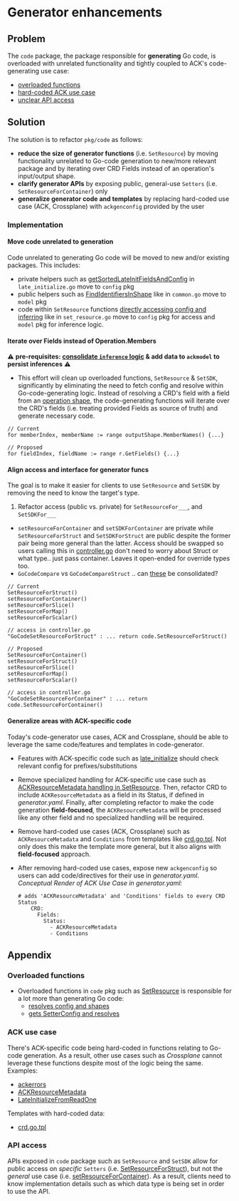 # Generator enhancements

## Problem
The `code` package, the package responsible for **generating** Go code, is overloaded with unrelated functionality and tightly coupled to ACK's code-generating use case:
  * [overloaded functions](#overloaded-functions)
  * [hard-coded ACK use case](#ACK-use-case)
  * [unclear API access](#API-access)


## Solution
The solution is to refactor `pkg/code` as follows:
* **reduce the size of generator functions** (i.e. `SetResource`) by moving functionality unrelated to Go-code generation to new/more relevant package and by iterating over CRD Fields instead of an operation's input/output shape.
* **clarify generator APIs** by exposing public, general-use `Setters` (i.e. `SetResourceForContainer`) only
* **generalize generator code and templates** by replacing hard-coded use case (ACK, Crossplane) with `ackgenconfig` provided by the user

### Implementation

#### Move code unrelated to generation
Code unrelated to generating Go code will be moved to new and/or existing packages. This includes:
* private helpers such as [getSortedLateInitFieldsAndConfig](https://github.com/aws-controllers-k8s/code-generator/blob/d9d3390a4d5d39ccd4cab4fbdb5cef356211b01a/pkg/generate/code/late_initialize.go#L55) in `late_initialize.go` move to `config` pkg
* public helpers such as [FindIdentifiersInShape](https://github.com/aws-controllers-k8s/code-generator/blob/d9d3390a4d5d39ccd4cab4fbdb5cef356211b01a/pkg/generate/code/common.go#L33) like in `common.go` move to `model` pkg
* code within `SetResource` functions [directly accessing config and inferring](https://github.com/aws-controllers-k8s/code-generator/blob/d9d3390a4d5d39ccd4cab4fbdb5cef356211b01a/pkg/generate/code/set_resource.go#L213-L253) like in `set_resource.go` move to `config` pkg for access and `model` pkg for inference logic.


#### Iterate over Fields instead of Operation.Members
:warning: **pre-requisites: [consolidate `inference` logic](./inference.md) & add data to `ackmodel` to persist inferences** :warning:
* This effort will clean up overloaded functions, `SetResource` & `SetSDK`, significantly by eliminating the need to fetch config and resolve within Go-code-generating logic. Instead of resolving a CRD's field with a field from an [operation shape](https://github.com/aws-controllers-k8s/code-generator/blob/b24c062600f1ae90d62e760c23e69651ac167a24/pkg/generate/code/set_resource.go#L142), the code-generating functions will iterate over the CRD's fields (i.e. treating provided Fields as source of truth) and generate necessary code.
```
// Current
for memberIndex, memberName := range outputShape.MemberNames() {...}

// Proposed
for fieldIndex, fieldName := range r.GetFields() {...}

```


#### Align access and interface for generator funcs
The goal is to make it easier for clients to use `SetResource` and `SetSDK` by removing the need to know the target's type.

1. Refactor access (public vs. private) for `SetResourceFor___`, and `SetSDKFor___`
  * `setResourceForContainer` and `setSDKForContainer` are private while `SetResourceForStruct` and `SetSDKForStruct` are public despite the former pair being more general than the latter. Access should be swapped so users calling this in [controller.go](https://github.com/aws-controllers-k8s/code-generator/blob/25c43e827527b43c652b6e1995265c8d6027567f/pkg/generate/ack/controller.go#L102) don't need to worry about Struct or what type.. just pass container. Leaves it open-ended for override types too.
  * `GoCodeCompare` vs `GoCodeCompareStruct` .. can [these](https://github.com/aws-controllers-k8s/code-generator/blob/25c43e827527b43c652b6e1995265c8d6027567f/pkg/generate/ack/controller.go#L119-L122) be consolidated?

```
// Current
SetResourceForStruct()
setResourceForContainer()
setResourceForSlice()
setResourceForMap()
setResourceForScalar()

// access in controller.go
"GoCodeSetResourceForStruct" : ... return code.SetResourceForStruct()

// Proposed
SetResourceForContainer()
setResourceForStruct()
setResourceForSlice()
setResourceForMap()
setResourceForScalar()

// access in controller.go
"GoCodeSetResourceForContainer" : ... return code.SetResourceForContainer()

```

#### Generalize areas with ACK-specific code
Today's code-generator use cases, ACK and Crossplane, should be able to leverage the same code/features and templates in code-generator.
* Features with ACK-specific code such as [late_initialize](https://github.com/aws-controllers-k8s/code-generator/blob/d9d3390a4d5d39ccd4cab4fbdb5cef356211b01a/pkg/generate/code/late_initialize.go#L175) should check relevant config for prefixes/substitutions
* Remove specialized handling for ACK-specific use case such as [ACKResourceMetadata handling in SetResource](https://github.com/aws-controllers-k8s/code-generator/blob/d9d3390a4d5d39ccd4cab4fbdb5cef356211b01a/pkg/generate/code/set_resource.go#L147-L182). Then, refactor CRD to include `ACKResourceMetadata` as a field in its Status, if defined in *generator.yaml*. Finally, after completing refactor to make the code generation **field-focused**, the `ACKResourceMetadata` will be processed like any other field and no specialized handling will be required.
* Remove hard-coded use cases (ACK, Crossplane) such as `ACKResourceMetadata` and `Conditions` from templates like [crd.go.tpl](https://github.com/aws-controllers-k8s/code-generator/blob/d9d3390a4d5d39ccd4cab4fbdb5cef356211b01a/templates/apis/crd.go.tpl#L30-L46). Not only does this make the template more general, but it also aligns with **field-focused** approach.
* After removing hard-coded use cases, expose new `ackgenconfig` so users can add code/directives for their use in *generator.yaml*. *Conceptual Render of ACK Use Case in generator.yaml:*
  
  ```
  # adds 'ACKResourceMetadata' and 'Conditions' fields to every CRD Status
      CRD:
        Fields:
          Status:
            - ACKResourceMetadata
            - Conditions

  ```



## Appendix

### Overloaded functions
* Overloaded functions in `code` pkg such as [SetResource](https://github.com/aws-controllers-k8s/code-generator/blob/82c294c2e8fc6ba23baa0034520e84351bb7a32f/pkg/generate/code/set_resource.go#L75) is responsible for a lot more than generating Go code:
  * [resolves config and shapes](https://github.com/aws-controllers-k8s/code-generator/blob/82c294c2e8fc6ba23baa0034520e84351bb7a32f/pkg/generate/code/set_resource.go#L120-L135)
  * [gets SetterConfig and resolves](https://github.com/aws-controllers-k8s/code-generator/blob/82c294c2e8fc6ba23baa0034520e84351bb7a32f/pkg/generate/code/set_resource.go#L213-L253)


### ACK use case
There's ACK-specific code being hard-coded in functions relating to Go-code generation. As a result, other use cases such as *Crossplane* cannot leverage these functions despite most of the logic being the same. Examples:
* [ackerrors](https://github.com/aws-controllers-k8s/code-generator/blob/c7b19a3ec651b287477e7330d0ea1c725a904310/pkg/generate/code/set_resource.go#L706)
* [ACKResourceMetadata](https://github.com/aws-controllers-k8s/code-generator/blob/c7b19a3ec651b287477e7330d0ea1c725a904310/pkg/generate/code/set_resource.go#L928)
* [LateInitializeFromReadOne](https://github.com/aws-controllers-k8s/code-generator/blob/c7b19a3ec651b287477e7330d0ea1c725a904310/pkg/generate/code/late_initialize.go#L207)

Templates with hard-coded data:
* [crd.go.tpl](https://github.com/aws-controllers-k8s/code-generator/blob/d9d3390a4d5d39ccd4cab4fbdb5cef356211b01a/templates/apis/crd.go.tpl#L30-L46)


### API access
APIs exposed in `code` package such as `SetResource` and `SetSDK` allow for public access on *specific* `Setters` (i.e. [SetResourceForStruct](https://github.com/aws-controllers-k8s/code-generator/blob/26e5da2e7656bb836ee438c05df14f2adc50197d/pkg/generate/code/set_resource.go#L1217)), but not the *general* use case 
(i.e. [setResourceForContainer](https://github.com/aws-controllers-k8s/code-generator/blob/26e5da2e7656bb836ee438c05df14f2adc50197d/pkg/generate/code/set_resource.go#L1154)). As a result, clients need to know implementation details such as which data type is being set in order to use the API.

